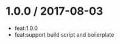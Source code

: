 
1.0.0 / 2017-08-03
==================

  * feat:1.0.0
  * feat:support build script and boilerplate

